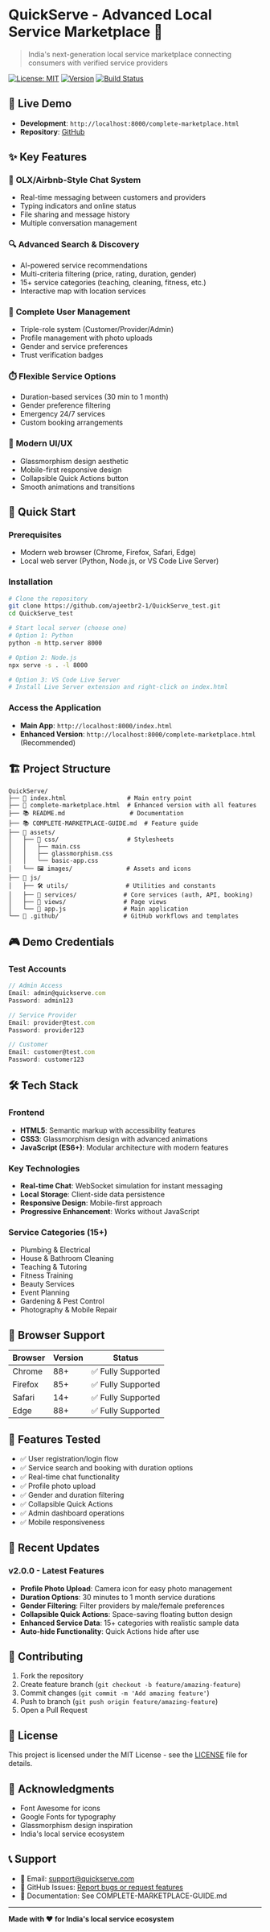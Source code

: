 # QuickServe - Advanced Local Service Marketplace 🚀

> India's next-generation local service marketplace connecting consumers with verified service providers

[![License: MIT](https://img.shields.io/badge/License-MIT-yellow.svg)](https://opensource.org/licenses/MIT)
[![Version](https://img.shields.io/badge/version-2.0.0-blue.svg)](https://github.com/ajeetbr2-1/QuickServe_test)
[![Build Status](https://img.shields.io/badge/build-passing-brightgreen.svg)]()

## 🌟 **Live Demo**
- **Development**: `http://localhost:8000/complete-marketplace.html`
- **Repository**: [GitHub](https://github.com/ajeetbr2-1/QuickServe_test.git)

## ✨ **Key Features**

### 💬 **OLX/Airbnb-Style Chat System**
- Real-time messaging between customers and providers
- Typing indicators and online status
- File sharing and message history
- Multiple conversation management

### 🔍 **Advanced Search & Discovery**
- AI-powered service recommendations
- Multi-criteria filtering (price, rating, duration, gender)
- 15+ service categories (teaching, cleaning, fitness, etc.)
- Interactive map with location services

### 👥 **Complete User Management**
- Triple-role system (Customer/Provider/Admin)
- Profile management with photo uploads
- Gender and service preferences
- Trust verification badges

### ⏱️ **Flexible Service Options**
- Duration-based services (30 min to 1 month)
- Gender preference filtering
- Emergency 24/7 services
- Custom booking arrangements

### 🎨 **Modern UI/UX**
- Glassmorphism design aesthetic
- Mobile-first responsive design
- Collapsible Quick Actions button
- Smooth animations and transitions

## 🚀 **Quick Start**

### Prerequisites
- Modern web browser (Chrome, Firefox, Safari, Edge)
- Local web server (Python, Node.js, or VS Code Live Server)

### Installation

```bash
# Clone the repository
git clone https://github.com/ajeetbr2-1/QuickServe_test.git
cd QuickServe_test

# Start local server (choose one)
# Option 1: Python
python -m http.server 8000

# Option 2: Node.js
npx serve -s . -l 8000

# Option 3: VS Code Live Server
# Install Live Server extension and right-click on index.html
```

### Access the Application
- **Main App**: `http://localhost:8000/index.html`
- **Enhanced Version**: `http://localhost:8000/complete-marketplace.html` (Recommended)

## 🏗️ **Project Structure**

```
QuickServe/
├── 📄 index.html                 # Main entry point
├── 📄 complete-marketplace.html  # Enhanced version with all features
├── 📚 README.md                  # Documentation
├── 📚 COMPLETE-MARKETPLACE-GUIDE.md  # Feature guide
├── 📁 assets/
│   ├── 🎨 css/                   # Stylesheets
│   │   ├── main.css
│   │   ├── glassmorphism.css
│   │   └── basic-app.css
│   └── 🖼️ images/               # Assets and icons
├── 📁 js/
│   ├── 🛠️ utils/                # Utilities and constants
│   ├── 🔧 services/             # Core services (auth, API, booking)
│   ├── 📄 views/                # Page views
│   └── 🚀 app.js                # Main application
└── 📁 .github/                  # GitHub workflows and templates
```

## 🎮 **Demo Credentials**

### Test Accounts
```javascript
// Admin Access
Email: admin@quickserve.com
Password: admin123

// Service Provider
Email: provider@test.com
Password: provider123

// Customer
Email: customer@test.com
Password: customer123
```

## 🛠️ **Tech Stack**

### Frontend
- **HTML5**: Semantic markup with accessibility features
- **CSS3**: Glassmorphism design with advanced animations
- **JavaScript (ES6+)**: Modular architecture with modern features

### Key Technologies
- **Real-time Chat**: WebSocket simulation for instant messaging
- **Local Storage**: Client-side data persistence
- **Responsive Design**: Mobile-first approach
- **Progressive Enhancement**: Works without JavaScript

### Service Categories (15+)
- Plumbing & Electrical
- House & Bathroom Cleaning
- Teaching & Tutoring
- Fitness Training
- Beauty Services
- Event Planning
- Gardening & Pest Control
- Photography & Mobile Repair

## 📱 **Browser Support**

| Browser | Version | Status |
|---------|---------|--------|
| Chrome | 88+ | ✅ Fully Supported |
| Firefox | 85+ | ✅ Fully Supported |
| Safari | 14+ | ✅ Fully Supported |
| Edge | 88+ | ✅ Fully Supported |

## 🧪 **Features Tested**

- ✅ User registration/login flow
- ✅ Service search and booking with duration options
- ✅ Real-time chat functionality
- ✅ Profile photo upload
- ✅ Gender and duration filtering
- ✅ Collapsible Quick Actions
- ✅ Admin dashboard operations
- ✅ Mobile responsiveness

## 🚀 **Recent Updates**

### v2.0.0 - Latest Features
- **Profile Photo Upload**: Camera icon for easy photo management
- **Duration Options**: 30 minutes to 1 month service durations
- **Gender Filtering**: Filter providers by male/female preferences
- **Collapsible Quick Actions**: Space-saving floating button design
- **Enhanced Service Data**: 15+ categories with realistic sample data
- **Auto-hide Functionality**: Quick Actions hide after use

## 🤝 **Contributing**

1. Fork the repository
2. Create feature branch (`git checkout -b feature/amazing-feature`)
3. Commit changes (`git commit -m 'Add amazing feature'`)
4. Push to branch (`git push origin feature/amazing-feature`)
5. Open a Pull Request

## 📄 **License**

This project is licensed under the MIT License - see the [LICENSE](LICENSE) file for details.

## 🙏 **Acknowledgments**

- Font Awesome for icons
- Google Fonts for typography
- Glassmorphism design inspiration
- India's local service ecosystem

## 📞 **Support**

- 📧 Email: support@quickserve.com
- 💬 GitHub Issues: [Report bugs or request features](https://github.com/ajeetbr2-1/QuickServe_test/issues)
- 📖 Documentation: See COMPLETE-MARKETPLACE-GUIDE.md

---

**Made with ❤️ for India's local service ecosystem**